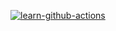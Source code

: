 [![learn-github-actions](https://github.com/devanshp300/DevanshAss12/actions/workflows/maven.yml/badge.svg)](https://github.com/devanshp300/DevanshAss12/actions/workflows/maven.yml)
